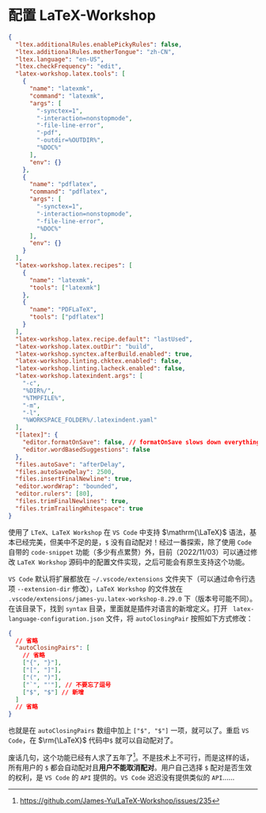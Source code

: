 # 配置 LaTeX-Workshop

```json
{
  "ltex.additionalRules.enablePickyRules": false,
  "ltex.additionalRules.motherTongue": "zh-CN",
  "ltex.language": "en-US",
  "ltex.checkFrequency": "edit",
  "latex-workshop.latex.tools": [
    {
      "name": "latexmk",
      "command": "latexmk",
      "args": [
        "-synctex=1",
        "-interaction=nonstopmode",
        "-file-line-error",
        "-pdf",
        "-outdir=%OUTDIR%",
        "%DOC%"
      ],
      "env": {}
    },
    {
      "name": "pdflatex",
      "command": "pdflatex",
      "args": [
        "-synctex=1",
        "-interaction=nonstopmode",
        "-file-line-error",
        "%DOC%"
      ],
      "env": {}
    }
  ],
  "latex-workshop.latex.recipes": [
    {
      "name": "latexmk",
      "tools": ["latexmk"]
    },
    {
      "name": "PDFLaTeX",
      "tools": ["pdflatex"]
    }
  ],
  "latex-workshop.latex.recipe.default": "lastUsed",
  "latex-workshop.latex.outDir": "build",
  "latex-workshop.synctex.afterBuild.enabled": true,
  "latex-workshop.linting.chktex.enabled": false,
  "latex-workshop.linting.lacheck.enabled": false,
  "latex-workshop.latexindent.args": [
    "-c",
    "%DIR%/",
    "%TMPFILE%",
    "-m",
    "-l",
    "%WORKSPACE_FOLDER%/.latexindent.yaml"
  ],
  "[latex]": {
    "editor.formatOnSave": false, // formatOnSave slows down everything that needs saving
    "editor.wordBasedSuggestions": false
  },
  "files.autoSave": "afterDelay",
  "files.autoSaveDelay": 2500,
  "files.insertFinalNewline": true,
  "editor.wordWrap": "bounded",
  "editor.rulers": [80],
  "files.trimFinalNewlines": true,
  "files.trimTrailingWhitespace": true
}
```

使用了 `LTeX`、`LaTeX Workshop` 在 `VS Code` 中支持 $\mathrm{\LaTeX}$ 语法，基本已经完美，但美中不足的是，`$` 没有自动配对！经过一番探索，除了使用 `Code` 自带的 `code-snippet` 功能（多少有点累赘）外，目前（2022/11/03）可以通过修改 `LaTeX Workshop` 源码中的配置文件实现，之后可能会有原生支持这个功能。

`VS Code` 默认将扩展都放在 `~/.vscode/extensions` 文件夹下（可以通过命令行选项 `--extension-dir` 修改），`LaTeX Workshop` 的文件放在 `.vscode/extensions/james-yu.latex-workshop-8.29.0` 下（版本号可能不同）。在该目录下，找到 `syntax` 目录，里面就是插件对语言的新增定义。打开 ` latex-language-configuration.json` 文件，将 `autoClosingPair` 按照如下方式修改：

```json
{
  // 省略
  "autoClosingPairs": [
    // 省略
    ["{", "}"],
    ["[", "]"],
    ["(", ")"],
    ["`", "'"], // 不要忘了逗号
    ["$", "$"] // 新增
  ]
  // 省略
}
```

也就是在 `autoClosingPairs` 数组中加上 `["$", "$"]` 一项，就可以了。重启 `VS Code`，在 $\rm{\LaTeX}$ 代码中`$` 就可以自动配对了。

废话几句，这个功能已经有人求了五年了[^iss235]。不是技术上不可行，而是这样的话，所有用户的 `$` 都会自动配对且**用户不能取消配对**。用户自己选择 `$` 配对是否生效的权利，是 `VS Code` 的 `API` 提供的。`VS Code` 迟迟没有提供类似的 `API`……

[^iss235]: <https://github.com/James-Yu/LaTeX-Workshop/issues/235>

